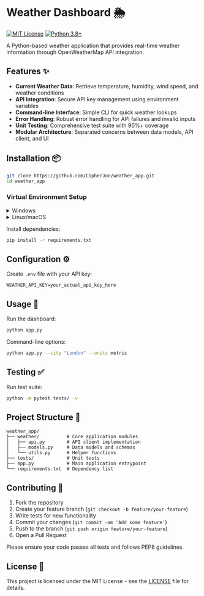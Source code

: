 # Weather Dashboard 🌦️

[![MIT License](https://img.shields.io/badge/License-MIT-green.svg)](https://opensource.org/licenses/MIT)
[![Python 3.8+](https://img.shields.io/badge/Python-3.8%2B-blue.svg)](https://www.python.org/)

A Python-based weather application that provides real-time weather information through OpenWeatherMap API integration.

## Features ✨

- **Current Weather Data**: Retrieve temperature, humidity, wind speed, and weather conditions
- **API Integration**: Secure API key management using environment variables
- **Command-line Interface**: Simple CLI for quick weather lookups
- **Error Handling**: Robust error handling for API failures and invalid inputs
- **Unit Testing**: Comprehensive test suite with 90%+ coverage
- **Modular Architecture**: Separated concerns between data models, API client, and UI

## Installation 📦

```sh
git clone https://github.com/CipherJon/weather_app.git
cd weather_app
```

### Virtual Environment Setup

<details>
<summary>Windows</summary>

```powershell
python -m venv env
env\Scripts\activate
```
</details>

<details>
<summary>Linux/macOS</summary>

```bash
python3 -m venv env
source env/bin/activate
```
</details>

Install dependencies:
```sh
pip install -r requirements.txt
```

## Configuration ⚙️

Create `.env` file with your API key:
```plaintext
WEATHER_API_KEY=your_actual_api_key_here
```

## Usage 🚀

Run the dashboard:
```sh
python app.py
```

Command-line options:
```sh
python app.py --city "London" --units metric
```

## Testing ✅

Run test suite:
```sh
python -m pytest tests/ -v
```

## Project Structure 📂

```
weather_app/
├── weather/          # Core application modules
│   ├── api.py        # API client implementation
│   ├── models.py     # Data models and schemas
│   └── utils.py      # Helper functions
├── tests/            # Unit tests
├── app.py            # Main application entrypoint
└── requirements.txt  # Dependency list
```

## Contributing 🤝

1. Fork the repository
2. Create your feature branch (`git checkout -b feature/your-feature`)
3. Write tests for new functionality
4. Commit your changes (`git commit -am 'Add some feature'`)
5. Push to the branch (`git push origin feature/your-feature`)
6. Open a Pull Request

Please ensure your code passes all tests and follows PEP8 guidelines.

## License 📄

This project is licensed under the MIT License - see the [LICENSE](LICENSE) file for details.
